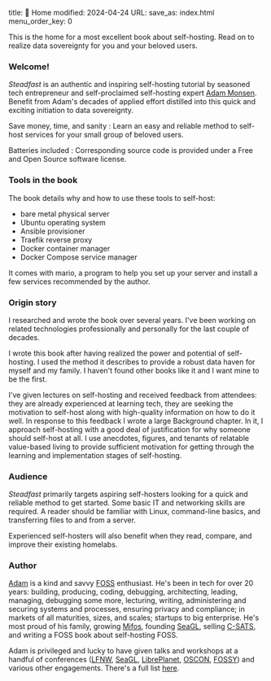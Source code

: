 title: 📖 Home
modified: 2024-04-24
URL:
save_as: index.html
menu_order_key: 0


This is the home for a most excellent book about self-hosting.
Read on to realize data sovereignty for you and your beloved users.

### Welcome!

_Steadfast_ is an authentic and inspiring self-hosting tutorial by seasoned tech entrepreneur and self-proclaimed self-hosting expert [Adam Monsen](https://adammonsen.com).
Benefit from Adam's decades of applied effort distilled into this quick and exciting initiation to data sovereignty.

Save money, time, and sanity
: Learn an easy and reliable method to self-host services for your small group of beloved users.

Batteries included
: Corresponding source code is provided under a Free and Open Source software license.

### Tools in the book

The book details why and how to use these tools to self-host:

* bare metal physical server
* Ubuntu operating system
* Ansible provisioner
* Traefik reverse proxy
* Docker container manager
* Docker Compose service manager

It comes with mario, a program to help you set up your server and install a few services recommended by the author.

### Origin story

I researched and wrote the book over several years.
I've been working on related technologies professionally and personally for the last couple of decades.

I wrote this book after having realized the power and potential of self-hosting.
I used the method it describes to provide a robust data haven for myself and my family.
I haven't found other books like it and I want mine to be the first.

I've given lectures on self-hosting and received feedback from attendees: they are already experienced at learning tech, they are seeking the motivation to self-host along with high-quality information on how to do it well.
In response to this feedback I wrote a large Background chapter.
In it, I approach self-hosting with a good deal of justification for why someone should self-host at all.
I use anecdotes, figures, and tenants of relatable value-based living to provide sufficient motivation for getting through the learning and implementation stages of self-hosting.

### Audience

*Steadfast* primarily targets aspiring self-hosters looking for a quick and reliable method to get started.
Some basic IT and networking skills are required.
A reader should be familiar with Linux, command-line basics, and transferring files to and from a server.

Experienced self-hosters will also benefit when they read, compare, and improve their existing homelabs.

### Author

[Adam](https://adammonsen.com) is a kind and savvy [FOSS](https://en.wikipedia.org/wiki/Free_and_open-source_software) enthusiast.
He's been in tech for over 20 years: building, producing, coding, debugging, architecting, leading, managing, debugging some more, lecturing, writing, administering and securing systems and processes, ensuring privacy and compliance; in markets of all maturities, sizes, and scales; startups to big enterprise.
He's most proud of his family, growing [Mifos](https://mifos.org), founding [SeaGL](https://seagl.org), selling [C-SATS](https://csats.com), and writing a FOSS book about self-hosting FOSS.

Adam is privileged and lucky to have given talks and workshops at a handful of conferences ([LFNW](https://lfnw.org/), [SeaGL](https://seagl.org), [LibrePlanet](https://libreplanet.org), [OSCON](https://en.wikipedia.org/wiki/O%27Reilly_Open_Source_Convention), [FOSSY](https://fossy.us/)) and various other engagements.
There's a full list [here](https://adammonsen.com/talks/).
